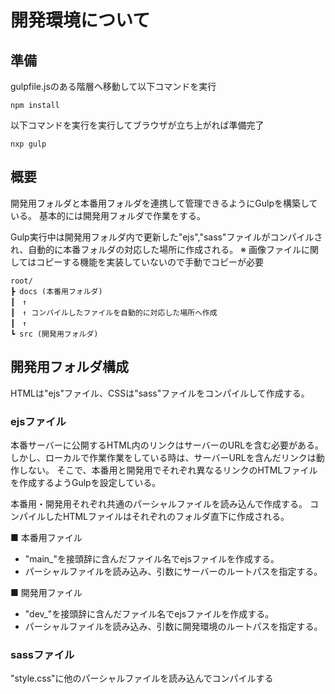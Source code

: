 # 開発環境について

## 準備
gulpfile.jsのある階層へ移動して以下コマンドを実行
```
npm install
```

以下コマンドを実行を実行してブラウザが立ち上がれば準備完了
```
nxp gulp
```



## 概要
開発用フォルダと本番用フォルダを連携して管理できるようにGulpを構築している。
基本的には開発用フォルダで作業をする。

Gulp実行中は開発用フォルダ内で更新した"ejs","sass"ファイルがコンパイルされ、自動的に本番フォルダの対応した場所に作成される。
※ 画像ファイルに関してはコピーする機能を実装していないので手動でコピーが必要

```
root/
┣ docs (本番用フォルダ)
┃　↑
┃　↑ コンパイルしたファイルを自動的に対応した場所へ作成
┃　↑
┗ src (開発用フォルダ)
```

## 開発用フォルダ構成
HTMLは"ejs"ファイル、CSSは"sass"ファイルをコンパイルして作成する。

### ejsファイル
本番サーバーに公開するHTML内のリンクはサーバーのURLを含む必要がある。
しかし、ローカルで作業作業をしている時は、サーバーURLを含んだリンクは動作しない。
そこで、本番用と開発用でそれぞれ異なるリンクのHTMLファイルを作成するようGulpを設定している。

本番用・開発用それぞれ共通のパーシャルファイルを読み込んで作成する。
コンパイルしたHTMLファイルはそれぞれのフォルダ直下に作成される。

■ 本番用ファイル
- "main_"を接頭辞に含んだファイル名でejsファイルを作成する。
- パーシャルファイルを読み込み、引数にサーバーのルートパスを指定する。


■ 開発用ファイル
- "dev_"を接頭辞に含んだファイル名でejsファイルを作成する。
- パーシャルファイルを読み込み、引数に開発環境のルートパスを指定する。

### sassファイル
"style.css"に他のパーシャルファイルを読み込んでコンパイルする